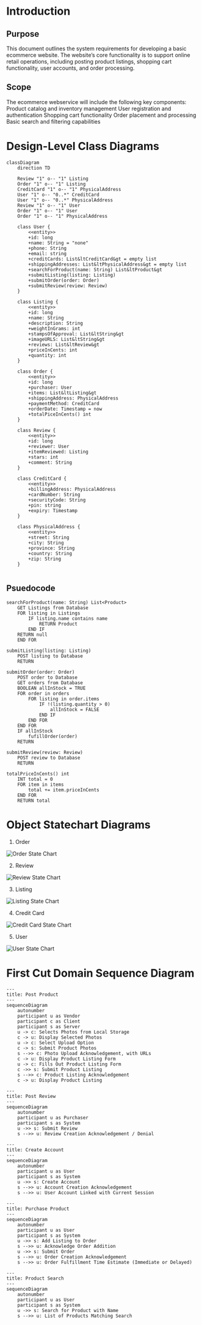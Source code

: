# Introduction
## Purpose
This document outlines the system requirements for developing a basic ecommerce website. The website’s core functionality is to support online retail operations, including posting product listings, shopping cart functionality, user accounts, and order processing.

## Scope
The ecommerce webservice will include the following key components:
Product catalog and inventory management
User registration and authentication
Shopping cart functionality
Order placement and processing
Basic search and filtering capabilities



# Design-Level Class Diagrams

```mermaid
classDiagram
    direction TD
    
    Review "1" o-- "1" Listing
    Order "1" o-- "1" Listing
    CreditCard "1" o-- "1" PhysicalAddress
    User "1" o-- "0..*" CreditCard
    User "1" o-- "0..*" PhysicalAddress
    Review "1" o-- "1" User
    Order "1" o-- "1" User
    Order "1" o-- "1" PhysicalAddress
    
    class User {
        <<entity>>
        +id: long
        +name: String = "none"
        +phone: String
        +email: string
        +creditCards: List&ltCreditCard&gt = empty list
        +shippingAddresses: List&ltPhysicalAddress&gt = empty list
        +searchForProduct(name: String) List&ltProduct&gt
        +submitListing(listing: Listing)
        +submitOrder(order: Order)
        +submitReview(review: Review)
    }
    
    class Listing {
        <<entity>>
        +id: long
        +name: String
        +description: String
        +weightInGrams: int
        +stampsOfApproval: List&ltString&gt
        +imageURLS: List&ltString&gt
        +reviews: List&ltReview&gt
        +priceInCents: int
        +quantity: int
    }
    
    class Order {
        <<entity>>
        +id: long
        +purchaser: User
        +items: List&ltListing&gt
        +shippingAddress: PhysicalAddress
        +paymentMethod: CreditCard
        +orderDate: Timestamp = now
        +totalPiceInCents() int
    }
    
    class Review {
        <<entity>>
        +id: long
        +reviewer: User
        +itemReviewed: Listing
        +stars: int
        +comment: String
    }
    
    class CreditCard {
        <<entity>>
        +billingAddress: PhysicalAddress
        +cardNumber: String
        +securityCode: String
        +pin: string
        +expiry: Timestamp
    }
    
    class PhysicalAddress {
        <<entity>>
        +street: String
        +city: String
        +province: String
        +country: String
        +zip: String
    }
    
```

## Psuedocode
```
searchForProduct(name: String) List<Product>
	GET Listings from Database
	FOR listing in Listings
		IF listing.name contains name
			RETURN Product
		END IF
	RETURN null
	END FOR
	
submitListing(listing: Listing)
	POST listing to Database
	RETURN
	
submitOrder(order: Order)
	POST order to Database
	GET orders from Database
	BOOLEAN allInStock = TRUE
	FOR order in orders
		FOR listing in order.items
			IF !(listing.quantity > 0)
				allInStock = FALSE
			END IF
		END FOR
	END FOR
	IF allInStock
		fufillOrder(order)
	RETURN
	
submitReview(review: Review)
	POST review to Database
	RETURN
	
totalPriceInCents() int
	INT total = 0
	FOR item in items
		total += item.priceInCents
	END FOR
	RETURN total
```

# Object Statechart Diagrams

1. Order


![Order State Chart](order_state_chart.jpg)

2. Review


![Review State Chart](review_state_chart.jpg)

3. Listing


![Listing State Chart](listing_state_chart.jpg)

4. Credit Card


![Credit Card State Chart](credit_card_state_chart.jpg)

5. User

   
![User State Chart](user_state_chart.jpg)




# First Cut Domain Sequence Diagram

```mermaid
---
title: Post Product
---
sequenceDiagram
    autonumber
	participant u as Vendor
    participant c as Client
    participant s as Server
    u -> c: Selects Photos from Local Storage
    c -> u: Display Selected Photos
    u -> c: Select Upload Option
    c -> s: Submit Product Photos
    s -->> c: Photo Upload Acknowledgement, with URLs
    c -> u: Display Product Listing Form
    u -> c: Fills Out Product Listing Form
    c ->> s: Submit Product Listing
    s -->> c: Product Listing Acknowledgement
    c -> u: Display Product Listing
```

```mermaid
---
title: Post Review
---
sequenceDiagram
    autonumber
    participant u as Purchaser
    participant s as System
    u ->> s: Submit Review
    s -->> u: Review Creation Acknowledgement / Denial
```

```mermaid
---
title: Create Account
---
sequenceDiagram
    autonumber
    participant u as User
    participant s as System
    u ->> s: Create Account
    s -->> u: Account Creation Acknowledgement
    s -->> u: User Account Linked with Current Session
```

```mermaid
---
title: Purchase Product
---
sequenceDiagram
    autonumber
    participant u as User
    participant s as System
    u ->> s: Add Listing to Order
    s -->> u: Acknowledge Order Addition
    u ->> s: Submit Order
    s -->> u: Order Creation Acknowledgement
    s -->> u: Order Fulfillment Time Estimate (Immediate or Delayed)
```

```mermaid
---
title: Product Search
---
sequenceDiagram
    autonumber
    participant u as User
    participant s as System
    u ->> s: Search for Product with Name
    s -->> u: List of Products Matching Search
```
       

